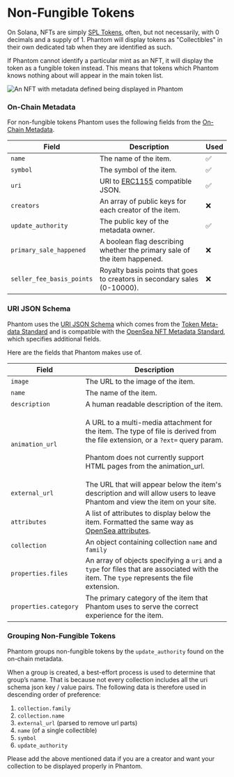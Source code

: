 # Non-Fungible Tokens

On Solana, NFTs are simply [SPL Tokens](https://spl.solana.com/token#example-create-a-non-fungible-token), often, but not necessarily, with 0 decimals and a supply of 1. Phantom will display tokens as "Collectibles" in their own dedicated tab when they are identified as such.

If Phantom cannot identify a particular mint as an NFT, it will display the token as a fungible token instead. This means that tokens which Phantom knows nothing about will appear in the main token list.

![An NFT with metadata defined being displayed in Phantom](../../.gitbook/assets/nft-detail-.png)

### On-Chain Metadata

For non-fungible tokens Phantom uses the following fields from the [On-Chain Metadata](on-chain-metadata.md).

| Field                     | Description                                                                   | Used  |
| ------------------------- | ----------------------------------------------------------------------------- | ----- |
| `name`                    | The name of the item.                                                         | ✅     |
| `symbol`                  | The symbol of the item.                                                       | ✅     |
| `uri`                     | URI to [ERC1155](https://0xjac.github.io/EIPs/EIPS/eip-1155) compatible JSON. | ✅     |
| `creators`                | An array of public keys for each creator of the item.                         | ❌     |
| `update_authority`        | The public key of the metadata owner.                                         | ✅     |
| `primary_sale_happened`   | A boolean flag describing whether the primary sale of the item happened.      | ❌     |
| `seller_fee_basis_points` | Royalty basis points that goes to creators in secondary sales (0-10000).      | ❌     |

### URI JSON Schema

Phantom uses the [URI JSON Schema](https://docs.metaplex.com/nft-standard#uri-json-schema) which comes from the [Token Meta-data Standard](https://docs.metaplex.com/nft-standard) and is compatible with the [OpenSea NFT Metadata Standard](https://docs.opensea.io/docs/metadata-standards#section-metadata-structure), which specifies additional fields.

Here are the fields that Phantom makes use of.

| Field                 | Description                                                                                                                                                                                                                                                                       |
| --------------------- | --------------------------------------------------------------------------------------------------------------------------------------------------------------------------------------------------------------------------------------------------------------------------------- |
| `image`               | The URL to the image of the item.                                                                                                                                                                                                                                                 |
| `name`                | The name of the item.                                                                                                                                                                                                                                                             |
| `description`         | A human readable description of the item.                                                                                                                                                                                                                                         |
| `animation_url`       | <p>A URL to a multi-media attachment for the item. The type of file is derived from the file extension, or a <code>?ext=</code> query param.<strong> </strong><br><strong></strong><br><strong></strong>Phantom does not currently support HTML pages from the animation_url.</p> |
| `external_url`        | The URL that will appear below the item's description and will allow users to leave Phantom and view the item on your site.                                                                                                                                                       |
| `attributes`          | A list of attributes to display below the item. Formatted the same way as [OpenSea attributes](https://docs.opensea.io/docs/metadata-standards#section-attributes).                                                                                                               |
| `collection`          | An object containing collection `name` and `family`                                                                                                                                                                                                                               |
| `properties.files`    | An array of objects specifying a `uri` and a `type` for files that are associated with the item. The `type` represents the file extension.                                                                                                                                        |
| `properties.category` | The primary category of the item that Phantom uses to serve the correct experience for the item.                                                                                                                                                                                  |

### Grouping Non-Fungible Tokens

Phantom groups non-fungible tokens by the `update_authority` found on the on-chain metadata.

When a group is created, a best-effort process is used to determine that group’s name. That is because not every collection includes all the uri schema json key / value pairs. The following data is therefore used in descending order of preference:

1. `collection.family`
2. `collection.name`
3. `external_url` (parsed to remove url parts)
4. `name` (of a single collectible)
5. `symbol`
6. `update_authority`

Please add the above mentioned data if you are a creator and want your collection to be displayed properly in Phantom.&#x20;
